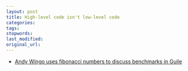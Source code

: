 ```yaml
---
layout: post
title: High-level code isn't low-level code
categories:
tags:
stopwords:
last_modified:
original_url:
---
```


* [Andy Wingo uses fibonacci numbers to discuss benchmarks in Guile](http://wingolog.org/archives/2019/06/26/fibs-lies-and-benchmarks)
